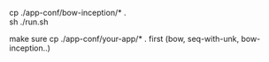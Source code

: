 cp ./app-conf/bow-inception/* .   
sh ./run.sh   

make sure cp ./app-conf/your-app/* . first  (bow, seq-with-unk, bow-inception..)
